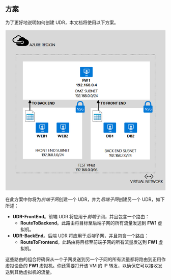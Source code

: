 ## 方案

为了更好地说明如何创建 UDR，本文档将使用以下方案。

![图像说明](./media/virtual-network-create-udr-scenario-include/figure1.png)

在此方案中你将为*前端子网*创建一个 UDR，并为*后端子网*创建另一个 UDR，如下所述：

- **UDR-FrontEnd**。前端 UDR 将应用于*前端*子网，并且包含一个路由：	
	- **RouteToBackend**。此路由将目标至后端子网的所有流量发送到 **FW1** 虚拟机。
- **UDR-BackEnd**。后端 UDR 将应用于*后端*子网，并且包含一个路由：	
	- **RouteToFrontend**。此路由将目标至前端子网的所有流量发送到 **FW1** 虚拟机。

这些路由的组合将确保从一个子网发送到另一个子网的所有流量都将路由到正用作虚拟设备的 **FW1** 虚拟机。你还需要打开该 VM 的 IP 转发，以确保它可以接收发送到其他虚拟机的流量。

<!---HONumber=79-->